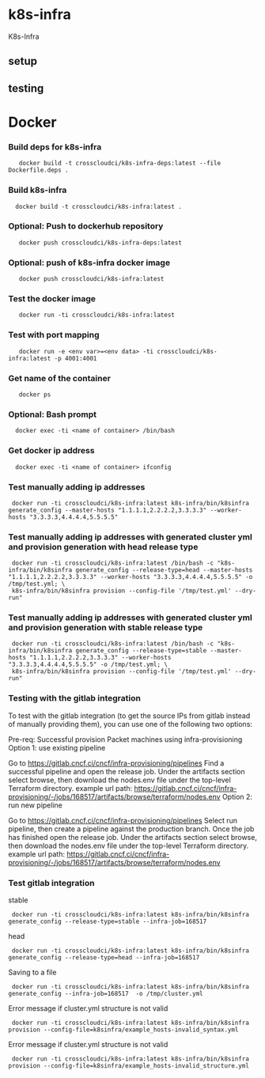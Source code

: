 # k8s-infra
K8s-Infra

## setup

## testing

# Docker

### Build deps for k8s-infra 

```
   docker build -t crosscloudci/k8s-infra-deps:latest --file Dockerfile.deps .
```

### Build k8s-infra
```
  docker build -t crosscloudci/k8s-infra:latest . 
```

### Optional: Push to dockerhub repository
```
   docker push crosscloudci/k8s-infra-deps:latest
```

### Optional: push of k8s-infra docker image
```
   docker push crosscloudci/k8s-infra:latest
```

### Test the docker image
```
   docker run -ti crosscloudci/k8s-infra:latest
```
### Test with port mapping 
```
   docker run -e <env var>=<env data> -ti crosscloudci/k8s-infra:latest -p 4001:4001 
```
### Get name of the container 
```
   docker ps 
```
### Optional: Bash prompt 
```
  docker exec -ti <name of container> /bin/bash 
```
### Get docker ip address 
```
  docker exec -ti <name of container> ifconfig
```

### Test manually adding ip addresses
```
 docker run -ti crosscloudci/k8s-infra:latest k8s-infra/bin/k8sinfra generate_config --master-hosts "1.1.1.1,2.2.2.2,3.3.3.3" --worker-hosts "3.3.3.3,4.4.4.4,5.5.5.5" 
```

### Test manually adding ip addresses with generated cluster yml and provision generation with head release type
```
 docker run -ti crosscloudci/k8s-infra:latest /bin/bash -c "k8s-infra/bin/k8sinfra generate_config --release-type=head --master-hosts "1.1.1.1,2.2.2.2,3.3.3.3" --worker-hosts "3.3.3.3,4.4.4.4,5.5.5.5" -o /tmp/test.yml; \
 k8s-infra/bin/k8sinfra provision --config-file '/tmp/test.yml' --dry-run"  
```
### Test manually adding ip addresses with generated cluster yml and provision generation with stable release type
```
 docker run -ti crosscloudci/k8s-infra:latest /bin/bash -c "k8s-infra/bin/k8sinfra generate_config --release-type=stable --master-hosts "1.1.1.1,2.2.2.2,3.3.3.3" --worker-hosts "3.3.3.3,4.4.4.4,5.5.5.5" -o /tmp/test.yml; \
 k8s-infra/bin/k8sinfra provision --config-file '/tmp/test.yml' --dry-run"  
```

### Testing with the gitlab integration

To test with the gitlab integration (to get the source IPs from gitlab instead of manually providing them), 
you can use one of the following two options:

Pre-req: Successful provision Packet machines using infra-provisioning
Option 1: use existing pipeline

Go to https://gitlab.cncf.ci/cncf/infra-provisioning/pipelines
Find a successful pipeline and open the release job.
Under the artifacts section select browse, then download the nodes.env file under the top-level Terraform directory.
example url path: https://gitlab.cncf.ci/cncf/infra-provisioning/-/jobs/168517/artifacts/browse/terraform/nodes.env
Option 2: run new pipeline

Go to https://gitlab.cncf.ci/cncf/infra-provisioning/pipelines
Select run pipeline, then create a pipeline against the production branch.
Once the job has finished open the release job.
Under the artifacts section select browse, then download the nodes.env file under the top-level Terraform directory.
example url path: https://gitlab.cncf.ci/cncf/infra-provisioning/-/jobs/168517/artifacts/browse/terraform/nodes.env

### Test gitlab integration 

stable
```
 docker run -ti crosscloudci/k8s-infra:latest k8s-infra/bin/k8sinfra generate_config --release-type=stable --infra-job=168517 
```
head
```
 docker run -ti crosscloudci/k8s-infra:latest k8s-infra/bin/k8sinfra generate_config --release-type=head --infra-job=168517 
```
Saving to a file
```
 docker run -ti crosscloudci/k8s-infra:latest k8s-infra/bin/k8sinfra generate_config --infra-job=168517  -o /tmp/cluster.yml
```
Error message if cluster.yml structure is not valid
```
 docker run -ti crosscloudci/k8s-infra:latest k8s-infra/bin/k8sinfra provision --config-file=k8sinfra/example_hosts-invalid_syntax.yml 
```
Error message if cluster.yml structure is not valid
```
 docker run -ti crosscloudci/k8s-infra:latest k8s-infra/bin/k8sinfra provision --config-file=k8sinfra/example_hosts-invalid_structure.yml 
```

